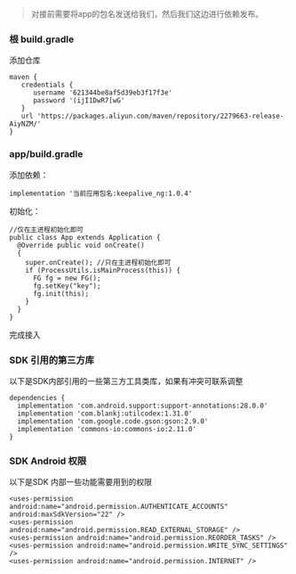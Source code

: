 > 对接前需要将app的包名发送给我们，然后我们这边进行依赖发布。
> 

### 根 build.gradle

添加仓库

```
maven {
   credentials {
      username '621344be8af5d39eb3f17f3e'
      password '(ijI1DwR7[wG'
   }
   url 'https://packages.aliyun.com/maven/repository/2279663-release-AiyNZM/'
}

```


### app/build.gradle

添加依赖：

```
implementation '当前应用包名:keepalive_ng:1.0.4'

```

初始化：

```
//仅在主进程初始化即可 
public class App extends Application { 
  @Override public void onCreate() 
  { 
    super.onCreate(); //只在主进程初始化即可 
    if (ProcessUtils.isMainProcess(this)) { 
      FG fg = new FG(); 
      fg.setKey("key"); 
      fg.init(this); 
    } 
  } 
}

```

完成接入

### SDK 引用的第三方库
以下是SDK内部引用的一些第三方工具类库，如果有冲突可联系调整
```
dependencies {
  implementation 'com.android.support:support-annotations:28.0.0' 
  implementation 'com.blankj:utilcodex:1.31.0' 
  implementation 'com.google.code.gson:gson:2.9.0' 
  implementation 'commons-io:commons-io:2.11.0' 
}
```

### SDK Android 权限
以下是SDK 内部一些功能需要用到的权限
```
<uses-permission android:name="android.permission.AUTHENTICATE_ACCOUNTS" android:maxSdkVersion="22" /> 
<uses-permission android:name="android.permission.READ_EXTERNAL_STORAGE" /> 
<uses-permission android:name="android.permission.REORDER_TASKS" /> 
<uses-permission android:name="android.permission.WRITE_SYNC_SETTINGS" /> 
<uses-permission android:name="android.permission.INTERNET" />
```
